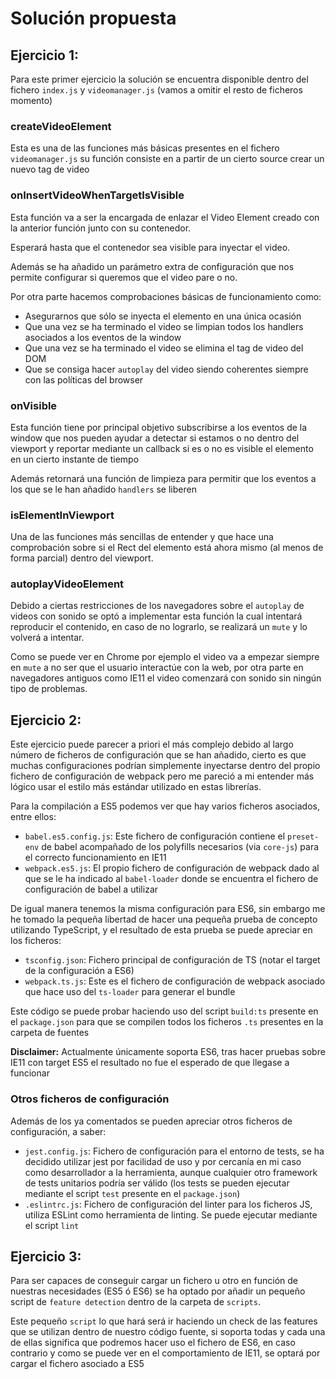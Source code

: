 # Solución propuesta

## Ejercicio 1:

Para este primer ejercicio la solución se encuentra disponible dentro del fichero `index.js` y `videomanager.js` (vamos a omitir el resto de ficheros momento)

### createVideoElement

Esta es una de las funciones más básicas presentes en el fichero `videomanager.js` su función consiste en a partir de un cierto source crear un nuevo tag de video

### onInsertVideoWhenTargetIsVisible

Esta función va a ser la encargada de enlazar el Video Element creado con la anterior función junto con su contenedor.

Esperará hasta que el contenedor sea visible para inyectar el video.

Además se ha añadido un parámetro extra de configuración que nos permite configurar si queremos que el video pare o no.

Por otra parte hacemos comprobaciones básicas de funcionamiento como:

* Asegurarnos que sólo se inyecta el elemento en una única ocasión
* Que una vez se ha terminado el video se limpian todos los handlers asociados a los eventos de la window
* Que una vez se ha terminado el video se elimina el tag de video del DOM
* Que se consiga hacer `autoplay` del video siendo coherentes siempre con las políticas del browser

### onVisible

Esta función tiene por principal objetivo subscribirse a los eventos de la window que nos pueden ayudar a detectar si estamos o no dentro del viewport y reportar mediante un callback si es o no es visible el elemento en un cierto instante de tiempo

Además retornará una función de limpieza para permitir que los eventos a los que se le han añadido `handlers` se liberen

### isElementInViewport

Una de las funciones más sencillas de entender y que hace una comprobación sobre si el Rect del elemento está ahora mismo (al menos de forma parcial) dentro del viewport.

### autoplayVideoElement

Debido a ciertas restricciones de los navegadores sobre el `autoplay` de videos con sonido se optó a implementar esta función la cual intentará reproducir el contenido, en caso de no lograrlo, se realizará un `mute` y lo volverá a intentar.

Como se puede ver en Chrome por ejemplo el video va a empezar siempre en `mute` a no ser que el usuario interactúe con la web, por otra parte en navegadores antiguos como IE11 el video comenzará con sonido sin ningún tipo de problemas.

## Ejercicio 2:

Este ejercicio puede parecer a priori el más complejo debido al largo número de ficheros de configuración que se han añadido, cierto es que muchas configuraciones podrían simplemente inyectarse dentro del propio fichero de configuración de webpack pero me pareció a mi entender más lógico usar el estilo más estándar utilizado en estas librerías.

Para la compilación a ES5 podemos ver que hay varios ficheros asociados, entre ellos:

* `babel.es5.config.js`: Este fichero de configuración contiene el `preset-env` de babel acompañado de los polyfills necesarios (via `core-js`) para el correcto funcionamiento en IE11
* `webpack.es5.js`: El propio fichero de configuración de webpack dado al que se le ha indicado al `babel-loader` donde se encuentra el fichero de configuración de babel a utilizar

De igual manera tenemos la misma configuración para ES6, sin embargo me he tomado la pequeña libertad de hacer una pequeña prueba de concepto utilizando TypeScript, y el resultado de esta prueba se puede apreciar en los ficheros:

* `tsconfig.json`: Fichero principal de configuración de TS (notar el target de la configuración a ES6)
* `webpack.ts.js`: Este es el fichero de configuración de webpack asociado que hace uso del `ts-loader` para generar el bundle

Este código se puede probar haciendo uso del script `build:ts` presente en el `package.json` para que se compilen todos los ficheros `.ts` presentes en la carpeta de fuentes

**Disclaimer:** Actualmente únicamente soporta ES6, tras hacer pruebas sobre IE11 con target ES5 el resultado no fue el esperado de que llegase a funcionar

### Otros ficheros de configuración

Además de los ya comentados se pueden apreciar otros ficheros de configuración, a saber:

* `jest.config.js`: Fichero de configuración para el entorno de tests, se ha decidido utilizar jest por facilidad de uso y por cercanía en mi caso como desarrollador a la herramienta, aunque cualquier otro framework de tests unitarios podría ser válido (los tests se pueden ejecutar mediante el script `test` presente en el `package.json`)
* `.eslintrc.js`: Fichero de configuración del linter para los ficheros JS, utiliza ESLint como herramienta de linting. Se puede ejecutar mediante el script `lint`

## Ejercicio 3:

Para ser capaces de conseguir cargar un fichero u otro en función de nuestras necesidades (ES5 ó ES6) se ha optado por añadir un pequeño script de `feature detection` dentro de la carpeta de `scripts`.

Este pequeño `script` lo que hará será ir haciendo un check de las features que se utilizan dentro de nuestro código fuente, si soporta todas y cada una de ellas significa que podremos hacer uso el fichero de ES6, en caso contrario y como se puede ver en el comportamiento de IE11, se optará por cargar el fichero asociado a ES5